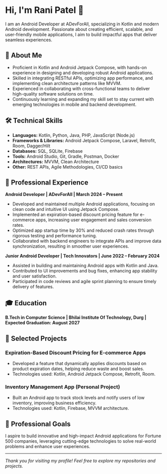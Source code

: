 # Hi, I'm Rani Patel 👋

I am an Android Developer at ADevForAll, specializing in Kotlin and modern Android development. Passionate about creating efficient, scalable, and user-friendly mobile applications, I aim to build impactful apps that deliver seamless experiences.

## 🚀 About Me

- Proficient in Kotlin and Android Jetpack Compose, with hands-on experience in designing and developing robust Android applications.
- Skilled in integrating RESTful APIs, optimizing app performance, and implementing clean architecture patterns like MVVM.
- Experienced in collaborating with cross-functional teams to deliver high-quality software solutions on time.
- Continuously learning and expanding my skill set to stay current with emerging technologies in mobile and backend development.

## 🛠️ Technical Skills

- **Languages:** Kotlin, Python, Java, PHP, JavaScript (Node.js)
- **Frameworks & Libraries:** Android Jetpack Compose, Laravel, Retrofit, Room, Dagger/Hilt
- **Databases:** SQL, SQLite, Firebase
- **Tools:** Android Studio, Git, Gradle, Postman, Docker
- **Architectures:** MVVM, Clean Architecture
- **Other:** REST APIs, Agile Methodologies, CI/CD basics

## 💼 Professional Experience

**Android Developer | ADevForAll | March 2024 – Present**  
- Developed and maintained multiple Android applications, focusing on clean code and intuitive UI using Jetpack Compose.  
- Implemented an expiration-based discount pricing feature for e-commerce apps, increasing user engagement and sales conversion rates.  
- Optimized app startup time by 30% and reduced crash rates through rigorous testing and performance tuning.  
- Collaborated with backend engineers to integrate APIs and improve data synchronization, resulting in smoother user experiences.

**Junior Android Developer | Tech Innovators | June 2022 – February 2024**  
- Assisted in building and maintaining Android apps with Kotlin and Java.  
- Contributed to UI improvements and bug fixes, enhancing app stability and user satisfaction.  
- Participated in code reviews and agile sprint planning to ensure timely delivery of features.

## 🎓 Education

**B.Tech in Computer Science | Bhilai Institute Of Technology, Durg | Expected Graduation: August 2027**

## 📂 Selected Projects

### Expiration-Based Discount Pricing for E-commerce Apps  
- Developed a feature that dynamically applies discounts based on product expiration dates, helping reduce waste and boost sales.  
- Technologies used: Kotlin, Android Jetpack Compose, Retrofit, Room.

### Inventory Management App (Personal Project)  
- Built an Android app to track stock levels and notify users of low inventory, improving business efficiency.  
- Technologies used: Kotlin, Firebase, MVVM architecture.

## 🎯 Professional Goals

I aspire to build innovative and high-impact Android applications for Fortune 500 companies, leveraging cutting-edge technologies to solve real-world problems and enhance user experiences.

---

*Thank you for visiting my profile! Feel free to explore my repositories and projects.*
